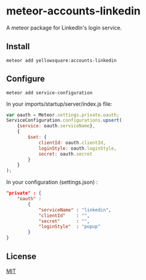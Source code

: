 meteor-accounts-linkedin
============================

A meteor package for LinkedIn's login service.

Install
-----------
```
meteor add yellowsquare:accounts-linkedin
```

Configure
-----------
```
meteor add service-configuration
```
In your imports/startup/server/index.js file:
```javascript
var oauth = Meteor.settings.private.oauth;
ServiceConfiguration.configurations.upsert(
    {service: oauth.serviceName},
    {
        $set: {
            clientId: oauth.clientId,
            loginStyle: oauth.loginStyle,
            secret: oauth.secret
        }
    }
);
```
In your configuration (settings.json) :
```json
"private" : {
    "oauth" :
        {
            "serviceName" : "linkedin",
            "clientId"    : "",
            "secret"      : "",
            "loginStyle"  : "popup"
        }
}
```

License
-----------
[MIT](https://github.com/PauliBuccini/meteor-accounts-linkedin/blob/master/LICENSE)

